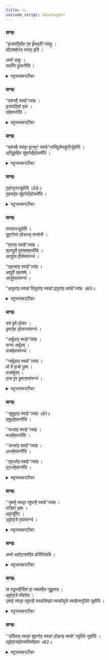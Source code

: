 ```yaml
---
title: १६
unicode_script: devanagari
---
```


### मन्त्रः
"प्र॒जाप॑ति॒व्ँवा ए॒ष ई᳚फ्स॒ती"त्या॑हुः ।  
यो᳚ऽश्वमे॒धेन॒ यज॑त॒ इति॑ ।  

अथो॑ आहुः ।  
सर्वा॑णि भू॒तानीति॑ ।  

<details><summary>भट्टभास्करटीका</summary>

1प्रजापतिं वा इत्यादि ॥ एषः प्रजापतिं ईप्सति प्रजापतिमहिमानं आप्तुमिच्छति योऽश्वमेधेन यजते । अपि च सर्वाण्यपि भूतानि आप्तुमिच्छति । तत्र संख्याविशेषहोमेन तत्तत्संख्येयविशेषपदार्थप्रभवाभिजयः यजमानस्य भवति । तत्प्रकारप्रदर्शनार्थं पुनरप्येकत्वादीनां स्तुतिः क्रियते । पूर्वत्र तु युग्मायुग्मसंख्यान्वयहोमेन द्यावापृथिव्योः प्रतिष्ठोक्ता । अत्र तु सर्वभूताभिजय इति ॥
</details>

### मन्त्रः
"एक॑स्मै॒ स्वाहे"त्या॑ह ।  
प्र॒जाप॑ति॒र्वा एकः॑ ।  
तमे॒वाप्नो॑ति ।  

<details><summary>भट्टभास्करटीका</summary>

2प्रजापतिर्वा एक इति ॥ तद्व्यतिरिक्तस्य प्रपञ्चान्तर्गतस्याभावात् ।  
</details>

### मन्त्रः
"एक॑स्मै॒ स्वाहा॒ द्वाभ्या॒ꣳ॒ स्वाहे"त्य॑भिपू॒र्वमाहु॑तीर्जुहोति ।  
अ॒भि॒पू॒र्वमे॒व सु॑व॒र्गल्ँलो॒कमे॑ति ।  

<details><summary>भट्टभास्करटीका</summary>

अभिपूर्वमिति । एकत्वादिक्रमेण संख्याहोमात् ततत्संख्येयानि वस्तूनि एकादिक्रमेणाभिजित्य सुखैकभूमिं लोकं परं प्राप्तव्यं गच्छति यत्र न संख्यावच्छेदः । प्रजापतिव्यतिरिक्तैकत्वावच्छिन्नभावार्थं पुनरेकस्मा इत्युपात्तम् ॥
</details>

### मन्त्रः
ए॒को॒त्त॒रञ्जु॑होति ॥59॥  
ए॒क॒वदे॒व सु॑व॒र्गल्ँलो॒कमे॑ति ।  

<details><summary>भट्टभास्करटीका</summary>

3एकोत्तरमिति ॥ एकैकोत्तरमेकादिसंख्यां जुहोति तत्सामर्थ्यात् एकवदेव एकेनैव यत्नेन सर्वमभिजित्य स्वर्गं गच्छति । एकं वस्तु जेतुं यावान्यत्नस्तावानेव स्वर्गजयेऽपीति यावत् । उपलक्षणत्वात् द्व्युत्तरादयोऽपि गृह्यन्ते ।  
</details>

### मन्त्रः
सन्त॑तञ्जुहोति ।  
सु॒व॒र्गस्य॑ लो॒कस्य॒ सन्त॑त्यै ।  

"श॒ताय॒ स्वाहे"त्या॑ह ।  
श॒तायु॒र्वै पुरु॑षश्श॒तवी᳚र्यः ।  
आयु॑रे॒व वी॒र्य॑मव॑रुन्धे ।  

"स॒हस्रा॑य॒ स्वाहे"त्या॑ह ।  
आयु॒र्वै स॒हस्र᳚म् ।  
आयु॑रे॒वाव॑रुन्धे ।  

"अ॒युता॑य॒ स्वाहा॑ नि॒युता॑य॒ स्वाहा᳚ प्र॒युता॑य॒ स्वाहे"त्या॑ह ॥60॥  
<details><summary>भट्टभास्करटीका</summary>

सन्ततमिति । संख्यान्तरेणाविच्छेदात् अविच्छेदेन स्वर्गं गच्छति । द्व्युत्तरादिष्वपि विजातीयव्यवच्छेदाभावेन सन्ततत्वं वेदितव्यम् । शतसहस्रयोरायुष्ट्वेन प्राधान्यात् पृथगुपादानम् ।  
</details>

### मन्त्रः
त्रय॑ इ॒मे लो॒काः ।  
इ॒माने॒व लो॒कानव॑रुन्धे ।  

"अर्बु॑दाय॒ स्वाहे"त्या॑ह ।  
वाग्वा अर्बु॑दम् ।  
वाच॑मे॒वाव॑रुन्धे ।  

"न्य॑र्बुदाय॒ स्वाहे''त्या॑ह ।  
यो वै वा॒चो भू॒मा ।  
तन्न्य॑र्बुदम् ।  
वा॒च ए॒व भू॒मान॒मव॑रुन्धे ।  
<details><summary>भट्टभास्करटीका</summary>

त्रय इति । अयुतादिसंख्यासंबन्धः पृथिव्यादीनां तावत्कालावस्थानादिना द्रष्टव्यः । सर्वाश्चैताः शतादयः परार्धपर्यन्ताः सख्या दशोत्तराः । अत्र संख्यासंख्येययोरभेदेन निर्देशः ।  
</details>

### मन्त्रः
''स॒मु॒द्राय॒ स्वाहे''त्या॑ह ॥61॥  
स॒मु॒द्रमे॒वाप्नो॑ति ।  

''मध्या॑य॒ स्वाहे''त्या॑ह ।  
मध्य॑मे॒वाप्नो॑ति ।  

''अन्ता॑य॒ स्वाहे''त्या॑ह ।  
अन्त॑मे॒वाप्नो॑ति ।  

''प॒रा॒र्धाय॒ स्वाहे''त्या॑ह ।  
प॒रा॒र्धमे॒वाप्नो॑ति ।  
<details><summary>भट्टभास्करटीका</summary>

समुद्रमेवेति । समुद्रादिसंख्यासंख्येमान् भावान्विजित्य प्रजापतिमेव प्राप्नोति ।  
</details>

### मन्त्रः
''उ॒षसे॒ स्वाहा॒ व्यु॑ष्ट्यै॒ स्वाहे''त्या॑ह ।  
रात्रि॒र्वा उ॒षाः ।  
अह॒र्व्यु॑ष्टिः ।  
अ॒हो॒रा॒त्रे ए॒वाव॑रुन्धे ।  

<details><summary>भट्टभास्करटीका</summary>

अहोरात्रे इति । अहश्च रात्रिश्च विधेयीकरोति ।  
</details>

### मन्त्रः
अथो॑ अहोरा॒त्रयो॑रे॒व प्रति॑तिष्ठति ।  

<details><summary>भट्टभास्करटीका</summary>

अपि च तयोः प्रतिष्ठितश्च भवति । अत्राहुः - शरीरावच्छिन्नस्य पुरुषस्यायुश्शतम् ।  
आयुषः अन्नस्य आयुस्सहस्रम् ।  
पृथिव्या आयुरयुतम् । अन्तरिक्षस्यायुर्नियुतम् ।  
दिव आयुः प्रयुतम् । वाच आयुरर्बुदम् ।  
वाचो महिमा मनः तस्यायुर्न्यर्बुदम् ।  
प्राणस्य आयु. समुद्रः ।  
अहङ्कारस्मायुः मध्यः ।  
चित्तस्यायुरन्तः । प्राजापत्यस्याहोरात्रस्य अर्धं यत् तस्यायुः परार्धम् । तदवयवानां उषःप्रभृतीन्यायूंषि ।  
रात्र्युपक्रमत्वात् रात्रिः उषा ।  
अहः रात्रेः मुखं यत्र सा व्युष्टिः ।  
अह्नः प्रत्यासत्तिर्यत्र स उदेष्यन् । अह्न आरम्भ उद्यन् । अहोरात्रस्यावसानं अहोरात्रस्यार्धम् । आरब्धभूयिष्ठो दिवस उदितः । मध्यममहस्स्वर्गः । अहोरात्रचतुर्भागत्रयमहोरात्रो लोकः, यत्र विश्वं लोक्यते । एवमेताननुवाकान् पुनःपुनरभ्यस्य रात्रिशेषं जुहोति ।  
</details>

### मन्त्रः
ता यदु॒भयी॒र्दिवा॑ वा॒ नक्त॑व्ँवा जुहु॒यात् ।  
अ॒हो॒रा॒त्रे मो॑हयेत् ।  
उ॒षसे॒ स्वाहा॒ व्यु॑ष्ट्यै॒ स्वाहो॑देष्य॒ते स्वाहो᳚द्य॒ते स्वाहेत्यनु॑दिते जुहोति ।  

<details><summary>भट्टभास्करटीका</summary>

उभयीः प्राजापत्यस्याह्नो रात्रेश्च संबन्धिनीः सप्ताप्याहुतीः दिवैव नक्तमेव वा यदि जुहुयात् अहोरात्रे मोहयेत् विभागेन न व्यवस्थापयेत् संकीर्णे कुर्यात् । तस्मात्प्राजापत्यरात्रिसंबन्धिनीरनुदिते सूर्ये जुहोति । उदितायेत्यादिका अह्नस्संबन्धिनीः उदिते जुहोति ।  
</details>

### मन्त्रः
''उदि॑ताय॒ स्वाहा॑ सुव॒र्गाय॒ स्वाहा॑ लो॒काय॒ स्वाहे''त्युदि॑ते जुहोति ।  
अ॒हो॒रा॒त्रयो॒रव्य॑तिमोहाय ॥62॥  

<details><summary>भट्टभास्करटीका</summary>

अहोरात्रयोरव्थतिमोहाय तद्भवति ॥




इति तैत्तिरीये ब्राह्मणे तृतीयेऽष्टके अष्टमप्रपाठके षोडशोऽनुवाकः ॥  

</details>

